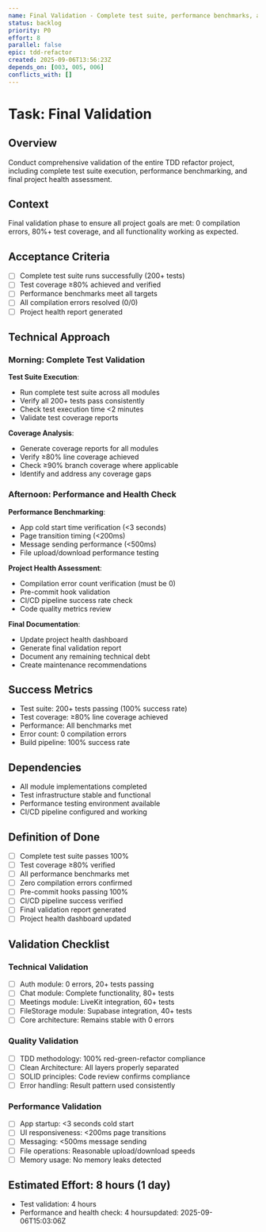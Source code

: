 ```yaml
---
name: Final Validation - Complete test suite, performance benchmarks, and project health
status: backlog
priority: P0
effort: 8
parallel: false
epic: tdd-refactor
created: 2025-09-06T13:56:23Z
depends_on: [003, 005, 006]
conflicts_with: []
---
```


# Task: Final Validation

## Overview
Conduct comprehensive validation of the entire TDD refactor project, including complete test suite execution, performance benchmarking, and final project health assessment.

## Context
Final validation phase to ensure all project goals are met: 0 compilation errors, 80%+ test coverage, and all functionality working as expected.

## Acceptance Criteria
- [ ] Complete test suite runs successfully (200+ tests)
- [ ] Test coverage ≥80% achieved and verified
- [ ] Performance benchmarks meet all targets
- [ ] All compilation errors resolved (0/0)
- [ ] Project health report generated

## Technical Approach

### Morning: Complete Test Validation
**Test Suite Execution**:
- Run complete test suite across all modules
- Verify all 200+ tests pass consistently
- Check test execution time <2 minutes
- Validate test coverage reports

**Coverage Analysis**:
- Generate coverage reports for all modules
- Verify ≥80% line coverage achieved
- Check ≥90% branch coverage where applicable
- Identify and address any coverage gaps

### Afternoon: Performance and Health Check
**Performance Benchmarking**:
- App cold start time verification (<3 seconds)
- Page transition timing (<200ms)
- Message sending performance (<500ms)
- File upload/download performance testing

**Project Health Assessment**:
- Compilation error count verification (must be 0)
- Pre-commit hook validation
- CI/CD pipeline success rate check
- Code quality metrics review

**Final Documentation**:
- Update project health dashboard
- Generate final validation report
- Document any remaining technical debt
- Create maintenance recommendations

## Success Metrics
- Test suite: 200+ tests passing (100% success rate)
- Test coverage: ≥80% line coverage achieved
- Performance: All benchmarks met
- Error count: 0 compilation errors
- Build pipeline: 100% success rate

## Dependencies
- All module implementations completed
- Test infrastructure stable and functional
- Performance testing environment available
- CI/CD pipeline configured and working

## Definition of Done
- [ ] Complete test suite passes 100%
- [ ] Test coverage ≥80% verified
- [ ] All performance benchmarks met
- [ ] Zero compilation errors confirmed
- [ ] Pre-commit hooks passing 100%
- [ ] CI/CD pipeline success verified
- [ ] Final validation report generated
- [ ] Project health dashboard updated

## Validation Checklist

### Technical Validation
- [ ] Auth module: 0 errors, 20+ tests passing
- [ ] Chat module: Complete functionality, 80+ tests
- [ ] Meetings module: LiveKit integration, 60+ tests
- [ ] FileStorage module: Supabase integration, 40+ tests
- [ ] Core architecture: Remains stable with 0 errors

### Quality Validation
- [ ] TDD methodology: 100% red-green-refactor compliance
- [ ] Clean Architecture: All layers properly separated
- [ ] SOLID principles: Code review confirms compliance
- [ ] Error handling: Result pattern used consistently

### Performance Validation
- [ ] App startup: <3 seconds cold start
- [ ] UI responsiveness: <200ms page transitions
- [ ] Messaging: <500ms message sending
- [ ] File operations: Reasonable upload/download speeds
- [ ] Memory usage: No memory leaks detected

## Estimated Effort: 8 hours (1 day)
- Test validation: 4 hours
- Performance and health check: 4 hoursupdated: 2025-09-06T15:03:06Z
